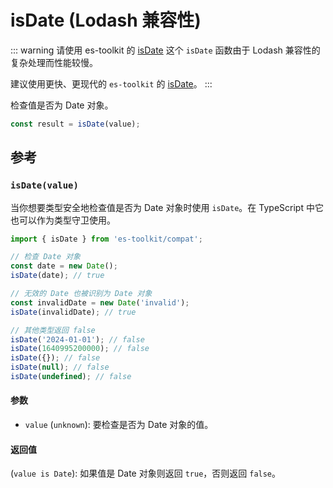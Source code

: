 # isDate (Lodash 兼容性)

::: warning 请使用 es-toolkit 的 [isDate](../../predicate/isDate.md)
这个 `isDate` 函数由于 Lodash 兼容性的复杂处理而性能较慢。

建议使用更快、更现代的 `es-toolkit` 的 [isDate](../../predicate/isDate.md)。
:::

检查值是否为 Date 对象。

```typescript
const result = isDate(value);
```

## 参考

### `isDate(value)`

当你想要类型安全地检查值是否为 Date 对象时使用 `isDate`。在 TypeScript 中它也可以作为类型守卫使用。

```typescript
import { isDate } from 'es-toolkit/compat';

// 检查 Date 对象
const date = new Date();
isDate(date); // true

// 无效的 Date 也被识别为 Date 对象
const invalidDate = new Date('invalid');
isDate(invalidDate); // true

// 其他类型返回 false
isDate('2024-01-01'); // false
isDate(1640995200000); // false
isDate({}); // false
isDate(null); // false
isDate(undefined); // false
```

#### 参数

- `value` (`unknown`): 要检查是否为 Date 对象的值。

#### 返回值

(`value is Date`): 如果值是 Date 对象则返回 `true`，否则返回 `false`。